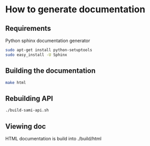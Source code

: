# How to generate documentation

## Requirements

Python sphinx documentation generator

```sh
sudo apt-get install python-setuptools
sudo easy_install -U Sphinx
```

## Building the documentation

```sh
make html
```

## Rebuilding API

```sh
./build-sami-api.sh
```

## Viewing doc

HTML documentation is build into ./build/html

